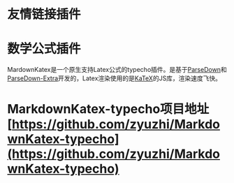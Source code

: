 # 友情链接插件
# 数学公式插件
MardownKatex是一个原生支持Latex公式的typecho插件。是基于[ParseDown](https://github.com/erusev/parsedown)和[ParseDown-Extra](https://github.com/erusev/parsedown-extra)开发的，Latex渲染使用的是[KaTeX](https://github.com/Khan/KaTeX)的JS库，渲染速度飞快。    

# MarkdownKatex-typecho项目地址[https://github.com/zyuzhi/MarkdownKatex-typecho](https://github.com/zyuzhi/MarkdownKatex-typecho)
